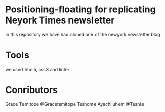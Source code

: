 # Positioning-floating for replicating Neyork Times newsletter
In this repository we have had cloned one of the newyork newsletter blog

# Tools 
we used html5, css3 and linter

# Conributors
 Grace Temitope @Gracetemitope
 Teshome Ayechiluhem @Teshie

 
